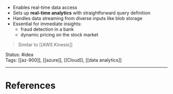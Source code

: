 - ﻿﻿Enables real-time data access
- ﻿﻿Sets up **real-time analytics** with straightforward query definition
- ﻿﻿Handles data streaming from diverse inputs like blob storage
- ﻿﻿Essential for immediate insights:
	- fraud detection in a bank
	- ﻿﻿dynamic pricing on the stock market

> Similar to [[AWS Kinesis]]

Status: #idea  
Tags: [[az-900]], [[azure]], [[Cloud]], [[data analytics]]  

---
# References